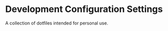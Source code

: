 Development Configuration Settings
===================================

A collection of dotfiles intended for personal use.